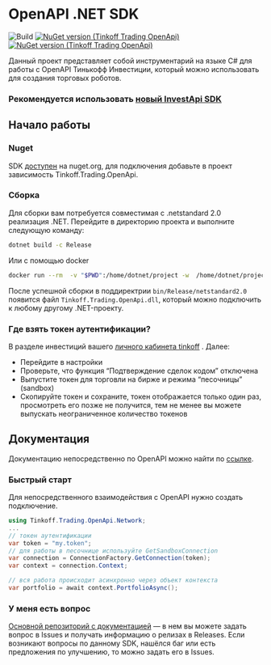 # OpenAPI .NET SDK

![Build](https://github.com/TinkoffCreditSystems/invest-openapi-csharp-sdk/workflows/Build/badge.svg)
[![NuGet version (Tinkoff Trading OpenApi)](https://img.shields.io/nuget/v/Tinkoff.Trading.OpenApi.svg)](https://www.nuget.org/packages/Tinkoff.Trading.OpenApi/)
[![NuGet version (Tinkoff Trading OpenApi)](https://img.shields.io/nuget/dt/Tinkoff.Trading.OpenApi.svg)](https://www.nuget.org/packages/Tinkoff.Trading.OpenApi/)

Данный проект представляет собой инструментарий на языке C# для работы с OpenAPI Тинькофф Инвестиции, который можно использовать для создания торговых роботов.

### Рекомендуется использовать [новый InvestApi SDK](https://github.com/Tinkoff/invest-api-csharp-sdk)

## Начало работы

### Nuget

SDK [доступен](https://www.nuget.org/packages/Tinkoff.Trading.OpenApi/) на nuget.org, для подключения добавьте в проект зависимость Tinkoff.Trading.OpenApi.

### Сборка

Для сборки вам потребуется совместимая с .netstandard 2.0 реализация .NET.
Перейдите в директорию проекта и выполните следующую команду:
```bash
dotnet build -c Release
```
Или с помощью docker
```bash
docker run --rm  -v "$PWD":/home/dotnet/project -w  /home/dotnet/project mcr.microsoft.com/dotnet/core/sdk:3.0 dotnet build -c Release
```
После успешной сборки в поддиректрии `bin/Release/netstandard2.0` появится файл `Tinkoff.Trading.OpenApi.dll`, который можно подключить к любому другому .NET-проекту.

### Где взять токен аутентификации?

В разделе инвестиций вашего  [личного кабинета tinkoff](https://www.tinkoff.ru/invest/) . Далее:

* Перейдите в настройки
* Проверьте, что функция “Подтверждение сделок кодом” отключена
* Выпустите токен для торговли на бирже и режима “песочницы” (sandbox)
* Скопируйте токен и сохраните, токен отображается только один раз, просмотреть его позже не получится, тем не менее вы можете выпускать неограниченное количество токенов

## Документация

Документацию непосредственно по OpenAPI можно найти по [ссылке](https://api-invest.tinkoff.ru/openapi/docs/).

### Быстрый старт

Для непосредственного взаимодействия с OpenAPI нужно создать подключение.

```csharp
using Tinkoff.Trading.OpenApi.Network;
...
// токен аутентификации
var token = "my.token";
// для работы в песочнице используйте GetSandboxConnection
var connection = ConnectionFactory.GetConnection(token);
var context = connection.Context;

// вся работа происходит асинхронно через объект контекста
var portfolio = await context.PortfolioAsync();
```

### У меня есть вопрос

[Основной репозиторий с документацией](https://github.com/TinkoffCreditSystems/invest-openapi/) — в нем вы можете задать вопрос в Issues и получать информацию о релизах в Releases.
Если возникают вопросы по данному SDK, нашёлся баг или есть предложения по улучшению, то можно задать его в Issues.
